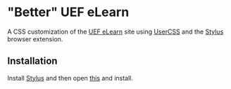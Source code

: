 # "Better" UEF eLearn
A CSS customization of the [UEF eLearn](https://elearn.uef.fi/) site using [UserCSS](https://github.com/openstyles/stylus/wiki/UserCSS) and the [Stylus](https://github.com/openstyles/stylus) browser extension.

## Installation
Install [Stylus](https://github.com/openstyles/stylus#releases) and then open [this](https://github.com/Orofil/better-uef-elearn/raw/main/elearn.user.css) and install.
